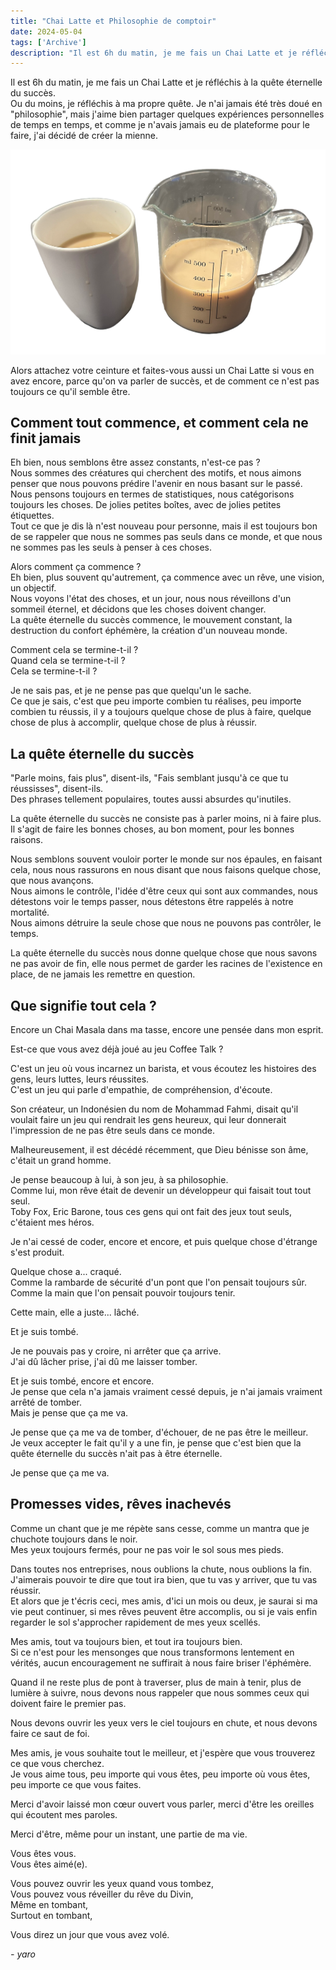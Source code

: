 ```yaml
---
title: "Chai Latte et Philosophie de comptoir"
date: 2024-05-04
tags: ['Archive']
description: "Il est 6h du matin, je me fais un Chai Latte et je réfléchis à la quête éternelle du succès."
---
```


Il est 6h du matin, je me fais un Chai Latte et je réfléchis à la quête éternelle du succès.  
Ou du moins, je réfléchis à ma propre quête. Je n'ai jamais été très doué en "philosophie", mais j'aime bien partager quelques expériences personnelles de temps en temps, et comme je n'avais jamais eu de plateforme pour le faire, j'ai décidé de créer la mienne.

![](chai.png)

Alors attachez votre ceinture et faites-vous aussi un Chai Latte si vous en avez encore, parce qu'on va parler de succès, et de comment ce n'est pas toujours ce qu'il semble être.

## Comment tout commence, et comment cela ne finit jamais

Eh bien, nous semblons être assez constants, n'est-ce pas ?  
Nous sommes des créatures qui cherchent des motifs, et nous aimons penser que nous pouvons prédire l'avenir en nous basant sur le passé.  
Nous pensons toujours en termes de statistiques, nous catégorisons toujours les choses. De jolies petites boîtes, avec de jolies petites étiquettes.  
Tout ce que je dis là n'est nouveau pour personne, mais il est toujours bon de se rappeler que nous ne sommes pas seuls dans ce monde, et que nous ne sommes pas les seuls à penser à ces choses.

Alors comment ça commence ?  
Eh bien, plus souvent qu'autrement, ça commence avec un rêve, une vision, un objectif.  
Nous voyons l'état des choses, et un jour, nous nous réveillons d'un sommeil éternel, et décidons que les choses doivent changer.  
La quête éternelle du succès commence, le mouvement constant, la destruction du confort éphémère, la création d'un nouveau monde.

Comment cela se termine-t-il ?  
Quand cela se termine-t-il ?  
Cela se termine-t-il ?

Je ne sais pas, et je ne pense pas que quelqu'un le sache.  
Ce que je sais, c'est que peu importe combien tu réalises, peu importe combien tu réussis, il y a toujours quelque chose de plus à faire, quelque chose de plus à accomplir, quelque chose de plus à réussir.

## La quête éternelle du succès

"Parle moins, fais plus", disent-ils, "Fais semblant jusqu'à ce que tu réussisses", disent-ils.  
Des phrases tellement populaires, toutes aussi absurdes qu'inutiles.

La quête éternelle du succès ne consiste pas à parler moins, ni à faire plus.  
Il s'agit de faire les bonnes choses, au bon moment, pour les bonnes raisons.

Nous semblons souvent vouloir porter le monde sur nos épaules, en faisant cela, nous nous rassurons en nous disant que nous faisons quelque chose, que nous avançons.  
Nous aimons le contrôle, l'idée d'être ceux qui sont aux commandes, nous détestons voir le temps passer, nous détestons être rappelés à notre mortalité.  
Nous aimons détruire la seule chose que nous ne pouvons pas contrôler, le temps.

La quête éternelle du succès nous donne quelque chose que nous savons ne pas avoir de fin, elle nous permet de garder les racines de l'existence en place, de ne jamais les remettre en question.

## Que signifie tout cela ?

Encore un Chai Masala dans ma tasse, encore une pensée dans mon esprit.

Est-ce que vous avez déjà joué au jeu Coffee Talk ?

C'est un jeu où vous incarnez un barista, et vous écoutez les histoires des gens, leurs luttes, leurs réussites.  
C'est un jeu qui parle d'empathie, de compréhension, d'écoute.

Son créateur, un Indonésien du nom de Mohammad Fahmi, disait qu'il voulait faire un jeu qui rendrait les gens heureux, qui leur donnerait l'impression de ne pas être seuls dans ce monde.

Malheureusement, il est décédé récemment, que Dieu bénisse son âme, c'était un grand homme.

Je pense beaucoup à lui, à son jeu, à sa philosophie.  
Comme lui, mon rêve était de devenir un développeur qui faisait tout tout seul.  
Toby Fox, Eric Barone, tous ces gens qui ont fait des jeux tout seuls, c'étaient mes héros.

Je n'ai cessé de coder, encore et encore, et puis quelque chose d'étrange s'est produit.

Quelque chose a... craqué.  
Comme la rambarde de sécurité d'un pont que l'on pensait toujours sûr.  
Comme la main que l'on pensait pouvoir toujours tenir.

Cette main, elle a juste... lâché.

Et je suis tombé.

Je ne pouvais pas y croire, ni arrêter que ça arrive.  
J'ai dû lâcher prise, j'ai dû me laisser tomber.

Et je suis tombé, encore et encore.  
Je pense que cela n'a jamais vraiment cessé depuis, je n'ai jamais vraiment arrêté de tomber.  
Mais je pense que ça me va.

Je pense que ça me va de tomber, d'échouer, de ne pas être le meilleur.  
Je veux accepter le fait qu'il y a une fin, je pense que c'est bien que la quête éternelle du succès n'ait pas à être éternelle.

Je pense que ça me va.

## Promesses vides, rêves inachevés

Comme un chant que je me répète sans cesse, comme un mantra que je chuchote toujours dans le noir.  
Mes yeux toujours fermés, pour ne pas voir le sol sous mes pieds.

Dans toutes nos entreprises, nous oublions la chute, nous oublions la fin.  
J'aimerais pouvoir te dire que tout ira bien, que tu vas y arriver, que tu vas réussir.  
Et alors que je t'écris ceci, mes amis, d'ici un mois ou deux, je saurai si ma vie peut continuer, si mes rêves peuvent être accomplis, ou si je vais enfin regarder le sol s'approcher rapidement de mes yeux scellés.

Mes amis, tout va toujours bien, et tout ira toujours bien.  
Si ce n'est pour les mensonges que nous transformons lentement en vérités, aucun encouragement ne suffirait à nous faire briser l'éphémère.

Quand il ne reste plus de pont à traverser, plus de main à tenir, plus de lumière à suivre, nous devons nous rappeler que nous sommes ceux qui doivent faire le premier pas.

Nous devons ouvrir les yeux vers le ciel toujours en chute, et nous devons faire ce saut de foi.

Mes amis, je vous souhaite tout le meilleur, et j'espère que vous trouverez ce que vous cherchez.  
Je vous aime tous, peu importe qui vous êtes, peu importe où vous êtes, peu importe ce que vous faites.

Merci d'avoir laissé mon cœur ouvert vous parler, merci d'être les oreilles qui écoutent mes paroles.

Merci d'être, même pour un instant, une partie de ma vie.

Vous êtes vous.  
Vous êtes aimé(e).

Vous pouvez ouvrir les yeux quand vous tombez,  
Vous pouvez vous réveiller du rêve du Divin,  
Même en tombant,  
Surtout en tombant,

Vous direz un jour que vous avez volé.

*- yaro*
